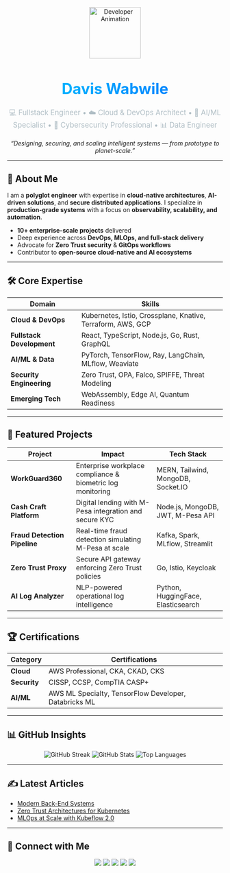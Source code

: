 <div align="center">
  <img src="https://media.giphy.com/media/M9gbBd9nbDrOTu1Mqx/giphy.gif" width="120" alt="Developer Animation"/>
  
  <h1 style="font-size: 2.5em; font-weight: bold; background: linear-gradient(to right, #00c6ff, #0072ff); -webkit-background-clip: text; color: transparent;">
    Davis Wabwile
  </h1>
  
  <p style="font-size: 1.2em; color: #b0bec5;">
    💻 Fullstack Engineer • ☁️ Cloud & DevOps Architect • 🧠 AI/ML Specialist • 🔐 Cybersecurity Professional • 📊 Data Engineer
  </p>
  
  <p><em>“Designing, securing, and scaling intelligent systems — from prototype to planet-scale.”</em></p>
</div>

---

## 🌟 About Me
I am a **polyglot engineer** with expertise in **cloud-native architectures**, **AI-driven solutions**, and **secure distributed applications**. I specialize in **production-grade systems** with a focus on **observability, scalability, and automation**.

- **10+ enterprise-scale projects** delivered  
- Deep experience across **DevOps, MLOps, and full-stack delivery**  
- Advocate for **Zero Trust security** & **GitOps workflows**  
- Contributor to **open-source cloud-native and AI ecosystems**

---

## 🛠 Core Expertise
<div align="center">

| Domain | Skills |
|--------|--------|
| **Cloud & DevOps** | Kubernetes, Istio, Crossplane, Knative, Terraform, AWS, GCP |
| **Fullstack Development** | React, TypeScript, Node.js, Go, Rust, GraphQL |
| **AI/ML & Data** | PyTorch, TensorFlow, Ray, LangChain, MLflow, Weaviate |
| **Security Engineering** | Zero Trust, OPA, Falco, SPIFFE, Threat Modeling |
| **Emerging Tech** | WebAssembly, Edge AI, Quantum Readiness |

</div>

---

## 🚀 Featured Projects
| Project | Impact | Tech Stack |
|---------|--------|------------|
| **WorkGuard360** | Enterprise workplace compliance & biometric log monitoring | MERN, Tailwind, MongoDB, Socket.IO |
| **Cash Craft Platform** | Digital lending with M-Pesa integration and secure KYC | Node.js, MongoDB, JWT, M-Pesa API |
| **Fraud Detection Pipeline** | Real-time fraud detection simulating M-Pesa at scale | Kafka, Spark, MLflow, Streamlit |
| **Zero Trust Proxy** | Secure API gateway enforcing Zero Trust policies | Go, Istio, Keycloak |
| **AI Log Analyzer** | NLP-powered operational log intelligence | Python, HuggingFace, Elasticsearch |

---

## 🏆 Certifications
<div align="center">

| Category | Certifications |
|----------|----------------|
| **Cloud** | AWS Professional, CKA, CKAD, CKS |
| **Security** | CISSP, CCSP, CompTIA CASP+ |
| **AI/ML** | AWS ML Specialty, TensorFlow Developer, Databricks ML |

</div>

---

## 📊 GitHub Insights
<p align="center">
  <img src="https://github-readme-streak-stats.herokuapp.com?user=Alphadavethedon&theme=tokyonight&hide_border=true" alt="GitHub Streak"/>
  <img src="https://github-readme-stats.vercel.app/api?username=Alphadavethedon&show_icons=true&theme=tokyonight&hide_border=true" alt="GitHub Stats"/>
  <img src="https://github-readme-stats.vercel.app/api/top-langs/?username=Alphadavethedon&layout=compact&theme=tokyonight&hide_border=true" alt="Top Languages"/>
</p>

---

## ✍ Latest Articles
- [Modern Back-End Systems](https://medium.com/@davewabwile/mastering-modern-backend-systems-a-practical-guide-to-apis-architecture-and-scalability-02f6501f7792)  
- [Zero Trust Architectures for Kubernetes](https://medium.com/@davewabwile)  
- [MLOps at Scale with Kubeflow 2.0](https://medium.com/@davewabwile)  

---

## 🤝 Connect with Me
<p align="center">
  <a href="https://www.linkedin.com/in/davis-wabwile-53238221a/"><img src="https://img.shields.io/badge/-LinkedIn-0077B5?style=for-the-badge&logo=linkedin&logoColor=white"></a>
  <a href="https://x.com/AlphaDonDave254"><img src="https://img.shields.io/badge/-Twitter-1DA1F2?style=for-the-badge&logo=twitter&logoColor=white"></a>
  <a href="mailto:davewabwile@gmail.com"><img src="https://img.shields.io/badge/-Email-D14836?style=for-the-badge&logo=gmail&logoColor=white"></a>
  <a href="https://davisportfolio.vercel.app/"><img src="https://img.shields.io/badge/-Portfolio-FF5722?style=for-the-badge&logo=about.me&logoColor=white"></a>
  <a href="https://www.youtube.com/@ALPHARDITSOLUTIONS"><img src="https://img.shields.io/badge/-YouTube-red?style=for-the-badge&logo=youtube&logoColor=white"></a>
</p>
